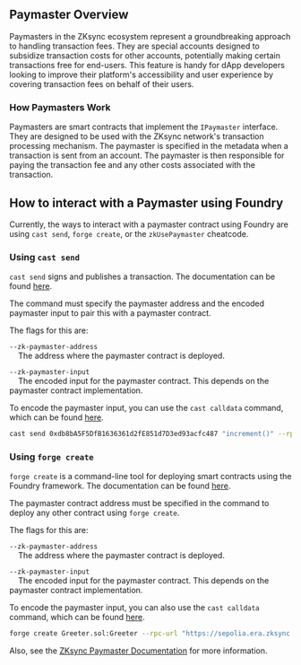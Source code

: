 ## Paymaster Overview

Paymasters in the ZKsync ecosystem represent a groundbreaking approach to handling transaction fees. They are special accounts designed to subsidize transaction costs for other accounts, potentially making certain transactions free for end-users. This feature is handy for dApp developers looking to improve their platform's accessibility and user experience by covering transaction fees on behalf of their users.

### How Paymasters Work

Paymasters are smart contracts that implement the `IPaymaster` interface. They are designed to be used with the ZKsync network's transaction processing mechanism. The paymaster is specified in the metadata when a transaction is sent from an account. The paymaster is then responsible for paying the transaction fee and any other costs associated with the transaction.

## How to interact with a Paymaster using Foundry

Currently, the ways to interact with a paymaster contract using Foundry are using `cast send`, `forge create`, or the `zkUsePaymaster` cheatcode.

### Using `cast send`

`cast send` signs and publishes a transaction. The documentation can be found [here](../reference/cast/cast-send.md). 

The command must specify the paymaster address and the encoded paymaster input to pair this with a paymaster contract.

The flags for this are: 

`--zk-paymaster-address`  
&nbsp;&nbsp;&nbsp;&nbsp;The address where the paymaster contract is deployed.

`--zk-paymaster-input`  
&nbsp;&nbsp;&nbsp;&nbsp;The encoded input for the paymaster contract. This depends on the paymaster contract implementation.

To encode the paymaster input, you can use the `cast calldata` command, which can be found [here](../reference/cast/cast-calldata.md).

```bash
cast send 0xdb8bA5F5DfB1636361d2fE851d7D3ed93acfc487 "increment()" --rpc-url https://sepolia.era.zksync.dev --private-key <your-private-key> --zk-paymaster-address 0x3cB2b87D10Ac01736A65688F3e0Fb1b070B3eeA3 --zk-paymaster-input $(cast calldata "approvalBased(address,uint256,bytes)" 0x31c43ac5e6A0fe62954B9056441b0A214722516e 1000000000000000000 "0x")
```

### Using `forge create`

`forge create` is a command-line tool for deploying smart contracts using the Foundry framework. The documentation can be found [here](../reference/forge/forge-create.md).

The paymaster contract address must be specified in the command to deploy any other contract using `forge create`.

The flags for this are: 

`--zk-paymaster-address`  
&nbsp;&nbsp;&nbsp;&nbsp;The address where the paymaster contract is deployed.

`--zk-paymaster-input`  
&nbsp;&nbsp;&nbsp;&nbsp;The encoded input for the paymaster contract. This depends on the paymaster contract implementation.

To encode the paymaster input, you can also use the `cast calldata` command, which can be found [here](../reference/cast/cast-calldata.md).

```bash
forge create Greeter.sol:Greeter --rpc-url "https://sepolia.era.zksync.dev" --private-key <your-private-key> --zksync --zk-paymaster-address 0x3cB2b87D10Ac01736A65688F3e0Fb1b070B3eeA3 --zk-paymaster-input $(cast calldata "approvalBased(address,uint256,bytes)" 0x31c43ac5e6A0fe62954B9056441b0A214722516e 1 "0x")
```

Also, see the [ZKsync Paymaster Documentation](https://docs.zksync.io/build/developer-reference/account-abstraction/paymasters) for more information.

